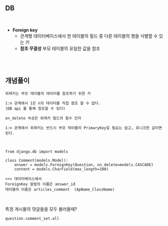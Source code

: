 ## DB

<br>

- **Foreign key**
  - 관계형 데이터베이스에서 한 테이블의 필드 중 다른 테이블의 행을 식별할 수 있는 키
  - **참조 무결성** 부모 테이블의 유일한 값을 참조


<br>

<br>

## 개념풀이

```
외래키는 부모 테이블의 테이터를 참조하기 위한 키

1:n 관계에서 1은 n의 데이터를 직접 참조 할 수 없다.
(DB api 를 통해 참조할 수 있다)

on_delete 속성은 외래키 필드의 필수 인자

1:n 관계에서 외래키는 반드시 부모 테이블의 PrimaryKey일 필요는 없고, 유니크한 값이면 된다.
```

<br>

```sqlite
from django.db import models

class Comment(models.Model):
	answer = models.ForeignKey(Question, on_delete=models.CASCADE)
	content = models.CharField(max_length=100)
	
>>> 데이터베이스에서
ForeignKey 칼럼의 이름은 answer_id
테이블의 이름은 articles_comment  (ApName_ClassName)
```

<br>

특정 게시물의 댓글들을 모두 불러올때?

```
question.comment_set.all
```

<br>


